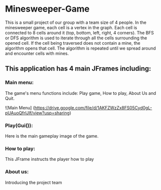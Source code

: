 # Minesweeper-Game
This is a small project of our group with a team size of 4 people.
In the minesweeper game, each cell is a vertex in the graph. Each cell is connected to 8 cells around it (top, bottom, left, right, 4 corners). The BFS or DFS algorithm is used to iterate through all the cells surrounding the opened cell. If the cell being traversed does not contain a mine, the algorithm opens that cell. The algorithm is repeated until we spread around and encounter cells with mines.
  ## This application has 4 main JFrames including:
  ### Main menu:
  The game's menu functions include: Play game, How to play, About Us and Quit.
  
  ![Main Menu] (https://drive.google.com/file/d/1AKFZWzZx8FS05Cyd0gL-pUAuoQfrlJIf/view?usp=sharing)
  ### Play(Gui()):
  Here is the main gameplay image of the game.
  ### How to play:
  This JFrame instructs the player how to play
  ### About us:
  Introducing the project team
